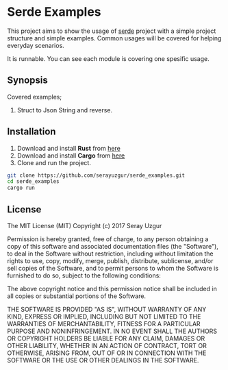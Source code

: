 # Serde Examples
This project aims to show the usage of [serde](https://github.com/serde-rs/serde) project with a simple project structure and simple examples. 
Common usages will be covered for helping everyday scenarios. 

It is runnable. You can see each module is covering one spesific usage.

## Synopsis

Covered examples;

1. Struct to Json String and reverse.


## Installation
 1. Download and install **Rust** from [here](https://www.rust-lang.org/en-US/downloads.html)
 2. Download and install **Cargo** from [here](http://doc.crates.io/)
 3. Clone and run the project.
```bash 
git clone https://github.com/serayuzgur/serde_examples.git
cd serde_examples
cargo run
```

## License

The MIT License (MIT) Copyright (c) 2017 Seray Uzgur

Permission is hereby granted, free of charge, to any person obtaining a copy of this software and associated documentation files (the "Software"), to deal in the Software without restriction, including without limitation the rights to use, copy, modify, merge, publish, distribute, sublicense, and/or sell copies of the Software, and to permit persons to whom the Software is furnished to do so, subject to the following conditions:

The above copyright notice and this permission notice shall be included in all copies or substantial portions of the Software.

THE SOFTWARE IS PROVIDED "AS IS", WITHOUT WARRANTY OF ANY KIND, EXPRESS OR IMPLIED, INCLUDING BUT NOT LIMITED TO THE WARRANTIES OF MERCHANTABILITY, FITNESS FOR A PARTICULAR PURPOSE AND NONINFRINGEMENT. IN NO EVENT SHALL THE AUTHORS OR COPYRIGHT HOLDERS BE LIABLE FOR ANY CLAIM, DAMAGES OR OTHER LIABILITY, WHETHER IN AN ACTION OF CONTRACT, TORT OR OTHERWISE, ARISING FROM, OUT OF OR IN CONNECTION WITH THE SOFTWARE OR THE USE OR OTHER DEALINGS IN THE SOFTWARE.
